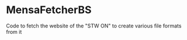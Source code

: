 MensaFetcherBS
==============

Code to fetch the website of the "STW ON" to create various file formats from it
